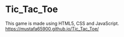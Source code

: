 # Tic_Tac_Toe
This game is made using HTML5, CSS and JavaScript.
https://mustafa65900.github.io/Tic_Tac_Toe/
